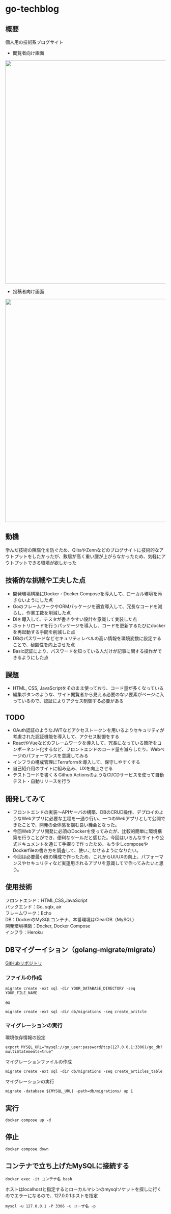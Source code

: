# go-techblog
## 概要
個人用の技術系プログサイト  

- 閲覧者向け画面
<img src="https://user-images.githubusercontent.com/72590721/173298519-568998ed-f2bc-41f4-83cf-af558ede8e1b.png" width="700">


- 投稿者向け画面
<img src="https://user-images.githubusercontent.com/72590721/173298135-27dea615-09d9-41a0-b051-3fe8dea63dfb.png" width="700">

## 動機
学んだ技術の陳腐化を防ぐため、QiitaやZennなどのブログサイトに技術的なアウトプットをしたかったが、敷居が高く重い腰が上がらなかったため、気軽にアウトプットできる環境が欲しかった

## 技術的な挑戦や工夫した点
- 開発環境構築にDocker・Docker Composeを導入して、ローカル環境を汚さないようにした点
- GoのフレームワークやORMパッケージを適宜導入して、冗長なコードを減らし、作業工数を削減した点
- DIを導入して、テスタが書きやすい設計を意識して実装した点
- ホットリロードを行うパッケージを導入し、コードを更新するたびにdockerを再起動する手間を削減した点
- DBのパスワードなどセキュリティレベルの高い情報を環境変数に設定することで、秘匿性を向上させた点
- Basic認証により、パスワードを知っている人だけが記事に関する操作ができるようにした点

## 課題
- HTML, CSS, JavaScriptをそのまま使っており、コード量が多くなっている
- 編集ボタンのような、サイト閲覧者から見える必要のない要素がページに入っているので、認証によりアクセス制御する必要がある

## TODO
- OAuth認証のようなJWTなどアクセストークンを用いるよりセキュリティが考慮された認証機能を導入して、アクセス制御をする
- ReactやVueなどのフレームワークを導入して、冗長になっている箇所をコンポーネント化するなど、フロントエンドのコード量を減らしたり、Webページのパフォーマンスを意識してみる
- インフラの構成管理にTerraformを導入して、保守しやすくする
- 自己紹介用のサイトに組み込み、UXを向上させる
- テストコードを書く & Github ActionsのようなCI/CDサービスを使って自動テスト・自動リリースを行う

## 開発してみて
- フロントエンドの実装〜APIサーバの構築、DBのCRUD操作、デプロイのようなWebアプリに必要な工程を一通り行い、一つのWebアプリとして公開できたことで、開発の全体感を掴む良い機会となった。
- 今回Webアプリ開発に必須のDockerを使ってみたが、比較的簡単に環境構築を行うことができ、便利なツールだと感じた。今回はいろんなサイトや公式ドキュメントを通じて手探りで作ったため、もう少しcomposeやDockerfileの書き方を調査して、使いこなせるようになりたい。
- 今回は必要最小限の構成で作ったため、これからUI/UXの向上、パフォーマンスやセキュリティなど実運用されるアプリを意識してで作ってみたいと思う。

## 使用技術
フロントエンド：HTML,CSS,JavaScript  
バックエンド：Go, sqlx, air  
フレームワーク：Echo  
DB：DockerのMySQLコンテナ、本番環境はClearDB（MySQL）  
開発環境構築：Docker, Docker Compose  
インフラ：Heroku

## DBマイグーイション（golang-migrate/migrate）
[GitHubリポジトリ](https://github.com/golang-migrate/migrate)
### ファイルの作成
```
migrate create -ext sql -dir YOUR_DATABASE_DIRECTORY -seq YOUR_FILE_NAME
```
ex
```
migrate create -ext sql -dir db/migrations -seq create_aritcle
```

### マイグレーションの実行
環境依存情報の設定
```
export MYSQL_URL="mysql://go_user:password@tcp(127.0.0.1:3306)/go_db?multiStatements=true"
```

マイグレーションファイルの作成
```
migrate create -ext sql -dir db/migrations -seq create_articles_table
```

マイグレーションの実行
```
migrate -database ${MYSQL_URL} -path=db/migrations/ up 1
```

## 実行
```
docker compose up -d
```
## 停止
```
docker compose down
```


## コンテナで立ち上げたMySQLに接続する
```
docker exec -it コンテナ名 bash
```

ホストはlocalhostと指定するとローカルマシンのmysqlソケットを探しに行くのでエラーになるので、127.0.0.1ホストを指定
```
mysql -u 127.0.0.1 -P 3306 -u ユーザ名 -p
```
